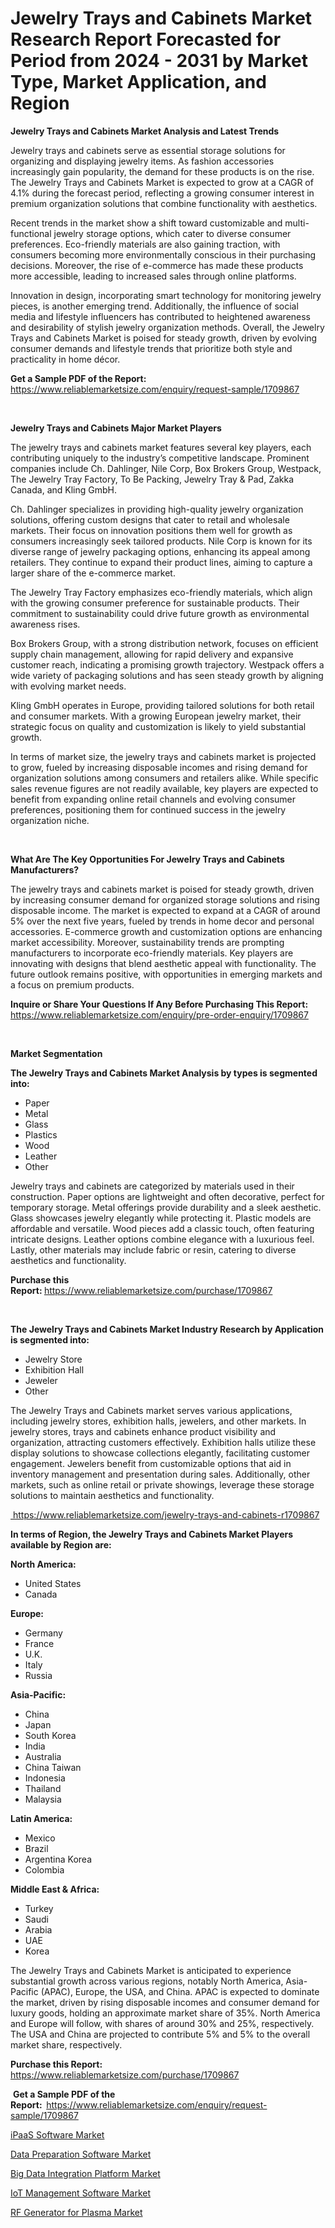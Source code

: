 <p><h1>Jewelry Trays and Cabinets Market Research Report Forecasted for Period from 2024 -  2031 by Market Type, Market Application, and Region</h1></p><p><strong>Jewelry Trays and Cabinets Market Analysis and Latest Trends</strong></p>
<p><p>Jewelry trays and cabinets serve as essential storage solutions for organizing and displaying jewelry items. As fashion accessories increasingly gain popularity, the demand for these products is on the rise. The Jewelry Trays and Cabinets Market is expected to grow at a CAGR of 4.1% during the forecast period, reflecting a growing consumer interest in premium organization solutions that combine functionality with aesthetics.</p><p>Recent trends in the market show a shift toward customizable and multi-functional jewelry storage options, which cater to diverse consumer preferences. Eco-friendly materials are also gaining traction, with consumers becoming more environmentally conscious in their purchasing decisions. Moreover, the rise of e-commerce has made these products more accessible, leading to increased sales through online platforms.</p><p>Innovation in design, incorporating smart technology for monitoring jewelry pieces, is another emerging trend. Additionally, the influence of social media and lifestyle influencers has contributed to heightened awareness and desirability of stylish jewelry organization methods. Overall, the Jewelry Trays and Cabinets Market is poised for steady growth, driven by evolving consumer demands and lifestyle trends that prioritize both style and practicality in home décor.</p></p>
<p><strong>Get a Sample PDF of the Report:&nbsp;</strong> <a href="https://www.reliablemarketsize.com/enquiry/request-sample/1709867?utm_campaign=1770&utm_medium=2&utm_source=Github&utm_content=ia&utm_term=21102024&utm_id=jewelry-trays-and-cabinets">https://www.reliablemarketsize.com/enquiry/request-sample/1709867</a></p>
<p>&nbsp;</p>
<p><strong>Jewelry Trays and Cabinets Major Market Players</strong></p>
<p><p>The jewelry trays and cabinets market features several key players, each contributing uniquely to the industry’s competitive landscape. Prominent companies include Ch. Dahlinger, Nile Corp, Box Brokers Group, Westpack, The Jewelry Tray Factory, To Be Packing, Jewelry Tray & Pad, Zakka Canada, and Kling GmbH.</p><p>Ch. Dahlinger specializes in providing high-quality jewelry organization solutions, offering custom designs that cater to retail and wholesale markets. Their focus on innovation positions them well for growth as consumers increasingly seek tailored products. Nile Corp is known for its diverse range of jewelry packaging options, enhancing its appeal among retailers. They continue to expand their product lines, aiming to capture a larger share of the e-commerce market.</p><p>The Jewelry Tray Factory emphasizes eco-friendly materials, which align with the growing consumer preference for sustainable products. Their commitment to sustainability could drive future growth as environmental awareness rises.</p><p>Box Brokers Group, with a strong distribution network, focuses on efficient supply chain management, allowing for rapid delivery and expansive customer reach, indicating a promising growth trajectory. Westpack offers a wide variety of packaging solutions and has seen steady growth by aligning with evolving market needs.</p><p>Kling GmbH operates in Europe, providing tailored solutions for both retail and consumer markets. With a growing European jewelry market, their strategic focus on quality and customization is likely to yield substantial growth.</p><p>In terms of market size, the jewelry trays and cabinets market is projected to grow, fueled by increasing disposable incomes and rising demand for organization solutions among consumers and retailers alike. While specific sales revenue figures are not readily available, key players are expected to benefit from expanding online retail channels and evolving consumer preferences, positioning them for continued success in the jewelry organization niche.</p></p>
<p>&nbsp;</p>
<p><strong>What Are The Key Opportunities For Jewelry Trays and Cabinets Manufacturers?</strong></p>
<p><p>The jewelry trays and cabinets market is poised for steady growth, driven by increasing consumer demand for organized storage solutions and rising disposable income. The market is expected to expand at a CAGR of around 5% over the next five years, fueled by trends in home decor and personal accessories. E-commerce growth and customization options are enhancing market accessibility. Moreover, sustainability trends are prompting manufacturers to incorporate eco-friendly materials. Key players are innovating with designs that blend aesthetic appeal with functionality. The future outlook remains positive, with opportunities in emerging markets and a focus on premium products.</p></p>
<p><strong>Inquire or Share Your Questions If Any Before Purchasing This Report:</strong> <a href="https://www.reliablemarketsize.com/enquiry/pre-order-enquiry/1709867?utm_campaign=1770&utm_medium=2&utm_source=Github&utm_content=ia&utm_term=21102024&utm_id=jewelry-trays-and-cabinets">https://www.reliablemarketsize.com/enquiry/pre-order-enquiry/1709867</a></p>
<p>&nbsp;</p>
<p><strong>Market Segmentation</strong></p>
<p><strong>The Jewelry Trays and Cabinets Market Analysis by types is segmented into:</strong></p>
<p><ul><li>Paper</li><li>Metal</li><li>Glass</li><li>Plastics</li><li>Wood</li><li>Leather</li><li>Other</li></ul></p>
<p><p>Jewelry trays and cabinets are categorized by materials used in their construction. Paper options are lightweight and often decorative, perfect for temporary storage. Metal offerings provide durability and a sleek aesthetic. Glass showcases jewelry elegantly while protecting it. Plastic models are affordable and versatile. Wood pieces add a classic touch, often featuring intricate designs. Leather options combine elegance with a luxurious feel. Lastly, other materials may include fabric or resin, catering to diverse aesthetics and functionality.</p></p>
<p><strong>Purchase this Report:&nbsp;</strong><a href="https://www.reliablemarketsize.com/purchase/1709867?utm_campaign=1770&utm_medium=2&utm_source=Github&utm_content=ia&utm_term=21102024&utm_id=jewelry-trays-and-cabinets">https://www.reliablemarketsize.com/purchase/1709867</a></p>
<p>&nbsp;</p>
<p><strong>The Jewelry Trays and Cabinets Market Industry Research by Application is segmented into:</strong></p>
<p><ul><li>Jewelry Store</li><li>Exhibition Hall</li><li>Jeweler</li><li>Other</li></ul></p>
<p><p>The Jewelry Trays and Cabinets market serves various applications, including jewelry stores, exhibition halls, jewelers, and other markets. In jewelry stores, trays and cabinets enhance product visibility and organization, attracting customers effectively. Exhibition halls utilize these display solutions to showcase collections elegantly, facilitating customer engagement. Jewelers benefit from customizable options that aid in inventory management and presentation during sales. Additionally, other markets, such as online retail or private showings, leverage these storage solutions to maintain aesthetics and functionality.</p></p>
<p><a href="https://www.reliablemarketsize.com/jewelry-trays-and-cabinets-r1709867?utm_campaign=1770&utm_medium=2&utm_source=Github&utm_content=ia&utm_term=21102024&utm_id=jewelry-trays-and-cabinets">&nbsp;https://www.reliablemarketsize.com/jewelry-trays-and-cabinets-r1709867</a></p>
<p><strong>In terms of Region, the Jewelry Trays and Cabinets Market Players available by Region are:</strong></p>
<p>
    <p> <strong> North America: </strong>
        <ul>
            <li>United States</li>
            <li>Canada</li>
        </ul>
        </p> 
    <p> <strong> Europe: </strong>
        <ul>
            <li>Germany</li>
            <li>France</li>
            <li>U.K.</li>
            <li>Italy</li>
            <li>Russia</li>
        </ul>
        </p> 
    <p> <strong> Asia-Pacific: </strong>
        <ul>
            <li>China</li>
            <li>Japan</li>
            <li>South Korea</li>
            <li>India</li>
            <li>Australia</li>
            <li>China Taiwan</li>
            <li>Indonesia</li>
            <li>Thailand</li>
            <li>Malaysia</li>
        </ul>
        </p> 
    <p> <strong> Latin America: </strong>
        <ul>
            <li>Mexico</li>
            <li>Brazil</li>
            <li>Argentina Korea</li>
            <li>Colombia</li>
        </ul>
        </p> 
    <p> <strong> Middle East & Africa: </strong>
        <ul>
            <li>Turkey</li>
            <li>Saudi</li>
            <li>Arabia</li>
            <li>UAE</li>
            <li>Korea</li>
        </ul>
    </p>
    </p>
<p><p>The Jewelry Trays and Cabinets Market is anticipated to experience substantial growth across various regions, notably North America, Asia-Pacific (APAC), Europe, the USA, and China. APAC is expected to dominate the market, driven by rising disposable incomes and consumer demand for luxury goods, holding an approximate market share of 35%. North America and Europe will follow, with shares of around 30% and 25%, respectively. The USA and China are projected to contribute 5% and 5% to the overall market share, respectively.</p></p>
<p><strong>Purchase this Report: </strong><a href="https://www.reliablemarketsize.com/purchase/1709867?utm_campaign=1770&utm_medium=2&utm_source=Github&utm_content=ia&utm_term=21102024&utm_id=jewelry-trays-and-cabinets">https://www.reliablemarketsize.com/purchase/1709867</a></p>
<p>&nbsp;<strong>Get a Sample PDF of the Report:&nbsp;&nbsp;</strong><a href="https://www.reliablemarketsize.com/enquiry/request-sample/1709867?utm_campaign=1770&utm_medium=2&utm_source=Github&utm_content=ia&utm_term=21102024&utm_id=jewelry-trays-and-cabinets">https://www.reliablemarketsize.com/enquiry/request-sample/1709867</a></p>
<p><strong></strong></p>
<p><p><a href="https://www.linkedin.com/pulse/ipaas-software-market-size-growth-industry-analysis-segmentation-i6q4e?utm_campaign=1770&utm_medium=2&utm_source=Github&utm_content=ia&utm_term=21102024&utm_id=jewelry-trays-and-cabinets">iPaaS Software Market</a></p><p><a href="https://www.linkedin.com/pulse/data-preparation-software-market-matrix-applications-2fyce?utm_campaign=1770&utm_medium=2&utm_source=Github&utm_content=ia&utm_term=21102024&utm_id=jewelry-trays-and-cabinets">Data Preparation Software Market</a></p><p><a href="https://www.linkedin.com/pulse/trends-global-big-data-integration-platform-market-forecast-pj7ie?utm_campaign=1770&utm_medium=2&utm_source=Github&utm_content=ia&utm_term=21102024&utm_id=jewelry-trays-and-cabinets">Big Data Integration Platform Market</a></p><p><a href="https://www.linkedin.com/pulse/iot-management-software-market-refracting-trends-consumer-fwpge?utm_campaign=1770&utm_medium=2&utm_source=Github&utm_content=ia&utm_term=21102024&utm_id=jewelry-trays-and-cabinets">IoT Management Software Market</a></p><p><a href="https://issuu.com/reportprime-2/docs/rf-generator-for-plasma-market-size_29c179f1f4b86f?utm_campaign=1770&utm_medium=2&utm_source=Github&utm_content=ia&utm_term=21102024&utm_id=jewelry-trays-and-cabinets">RF Generator for Plasma Market</a></p></p>